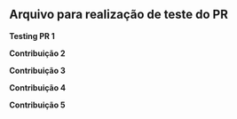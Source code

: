 ## Arquivo para realização de teste do PR

**Testing PR 1**

**Contribuição 2**

**Contribuição 3**

**Contribuição 4**

**Contribuição 5**